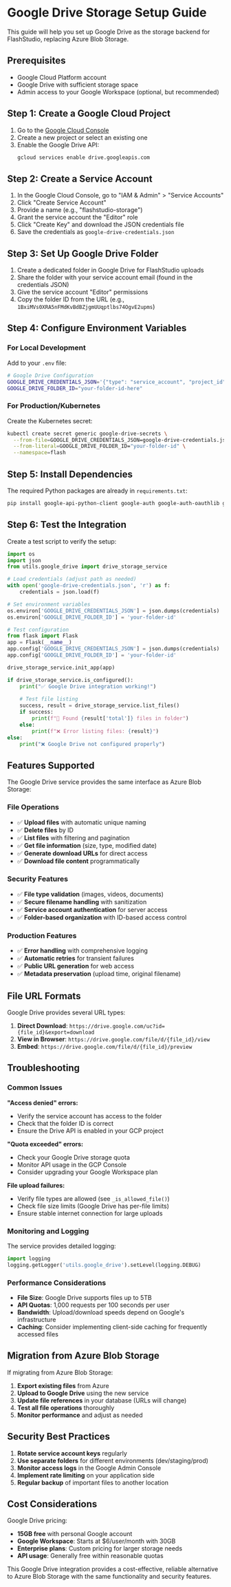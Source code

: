 # Google Drive Storage Setup Guide

This guide will help you set up Google Drive as the storage backend for FlashStudio, replacing Azure Blob Storage.

## Prerequisites

- Google Cloud Platform account
- Google Drive with sufficient storage space
- Admin access to your Google Workspace (optional, but recommended)

## Step 1: Create a Google Cloud Project

1. Go to the [Google Cloud Console](https://console.cloud.google.com/)
2. Create a new project or select an existing one
3. Enable the Google Drive API:
   ```bash
   gcloud services enable drive.googleapis.com
   ```

## Step 2: Create a Service Account

1. In the Google Cloud Console, go to "IAM & Admin" > "Service Accounts"
2. Click "Create Service Account"
3. Provide a name (e.g., "flashstudio-storage")
4. Grant the service account the "Editor" role
5. Click "Create Key" and download the JSON credentials file
6. Save the credentials as `google-drive-credentials.json`

## Step 3: Set Up Google Drive Folder

1. Create a dedicated folder in Google Drive for FlashStudio uploads
2. Share the folder with your service account email (found in the credentials JSON)
3. Give the service account "Editor" permissions
4. Copy the folder ID from the URL (e.g., `1BxiMVs0XRA5nFMdKvBdBZjgmUUqptlbs74OgvE2upms`)

## Step 4: Configure Environment Variables

### For Local Development

Add to your `.env` file:

```bash
# Google Drive Configuration
GOOGLE_DRIVE_CREDENTIALS_JSON='{"type": "service_account", "project_id": "your-project", ...}'
GOOGLE_DRIVE_FOLDER_ID="your-folder-id-here"
```

### For Production/Kubernetes

Create the Kubernetes secret:

```bash
kubectl create secret generic google-drive-secrets \
  --from-file=GOOGLE_DRIVE_CREDENTIALS_JSON=google-drive-credentials.json \
  --from-literal=GOOGLE_DRIVE_FOLDER_ID="your-folder-id" \
  --namespace=flash
```

## Step 5: Install Dependencies

The required Python packages are already in `requirements.txt`:

```bash
pip install google-api-python-client google-auth google-auth-oauthlib google-auth-httplib2
```

## Step 6: Test the Integration

Create a test script to verify the setup:

```python
import os
import json
from utils.google_drive import drive_storage_service

# Load credentials (adjust path as needed)
with open('google-drive-credentials.json', 'r') as f:
    credentials = json.load(f)

# Set environment variables
os.environ['GOOGLE_DRIVE_CREDENTIALS_JSON'] = json.dumps(credentials)
os.environ['GOOGLE_DRIVE_FOLDER_ID'] = 'your-folder-id'

# Test configuration
from flask import Flask
app = Flask(__name__)
app.config['GOOGLE_DRIVE_CREDENTIALS_JSON'] = json.dumps(credentials)
app.config['GOOGLE_DRIVE_FOLDER_ID'] = 'your-folder-id'

drive_storage_service.init_app(app)

if drive_storage_service.is_configured():
    print("✅ Google Drive integration working!")
    
    # Test file listing
    success, result = drive_storage_service.list_files()
    if success:
        print(f"📁 Found {result['total']} files in folder")
    else:
        print(f"❌ Error listing files: {result}")
else:
    print("❌ Google Drive not configured properly")
```

## Features Supported

The Google Drive service provides the same interface as Azure Blob Storage:

### File Operations
- ✅ **Upload files** with automatic unique naming
- ✅ **Delete files** by ID
- ✅ **List files** with filtering and pagination
- ✅ **Get file information** (size, type, modified date)
- ✅ **Generate download URLs** for direct access
- ✅ **Download file content** programmatically

### Security Features
- ✅ **File type validation** (images, videos, documents)
- ✅ **Secure filename handling** with sanitization
- ✅ **Service account authentication** for server access
- ✅ **Folder-based organization** with ID-based access control

### Production Features
- ✅ **Error handling** with comprehensive logging
- ✅ **Automatic retries** for transient failures
- ✅ **Public URL generation** for web access
- ✅ **Metadata preservation** (upload time, original filename)

## File URL Formats

Google Drive provides several URL types:

1. **Direct Download**: `https://drive.google.com/uc?id={file_id}&export=download`
2. **View in Browser**: `https://drive.google.com/file/d/{file_id}/view`
3. **Embed**: `https://drive.google.com/file/d/{file_id}/preview`

## Troubleshooting

### Common Issues

**"Access denied" errors:**
- Verify the service account has access to the folder
- Check that the folder ID is correct
- Ensure the Drive API is enabled in your GCP project

**"Quota exceeded" errors:**
- Check your Google Drive storage quota
- Monitor API usage in the GCP Console
- Consider upgrading your Google Workspace plan

**File upload failures:**
- Verify file types are allowed (see `_is_allowed_file()`)
- Check file size limits (Google Drive has per-file limits)
- Ensure stable internet connection for large uploads

### Monitoring and Logging

The service provides detailed logging:

```python
import logging
logging.getLogger('utils.google_drive').setLevel(logging.DEBUG)
```

### Performance Considerations

- **File Size**: Google Drive supports files up to 5TB
- **API Quotas**: 1,000 requests per 100 seconds per user
- **Bandwidth**: Upload/download speeds depend on Google's infrastructure
- **Caching**: Consider implementing client-side caching for frequently accessed files

## Migration from Azure Blob Storage

If migrating from Azure Blob Storage:

1. **Export existing files** from Azure
2. **Upload to Google Drive** using the new service
3. **Update file references** in your database (URLs will change)
4. **Test all file operations** thoroughly
5. **Monitor performance** and adjust as needed

## Security Best Practices

1. **Rotate service account keys** regularly
2. **Use separate folders** for different environments (dev/staging/prod)
3. **Monitor access logs** in the Google Admin Console
4. **Implement rate limiting** on your application side
5. **Regular backup** of important files to another location

## Cost Considerations

Google Drive pricing:
- **15GB free** with personal Google account
- **Google Workspace**: Starts at $6/user/month with 30GB
- **Enterprise plans**: Custom pricing for larger storage needs
- **API usage**: Generally free within reasonable quotas

This Google Drive integration provides a cost-effective, reliable alternative to Azure Blob Storage with the same functionality and security features.